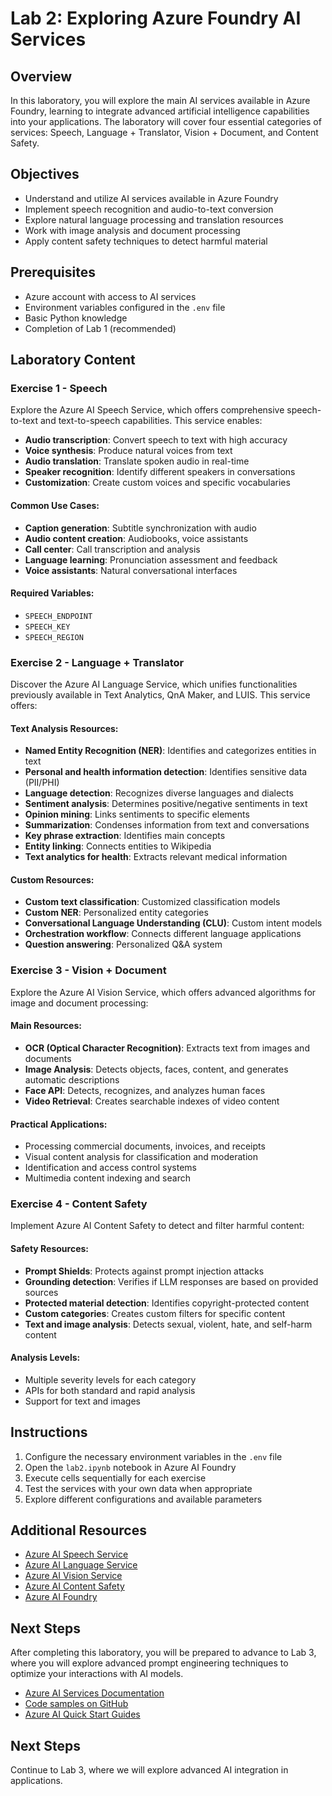 # Lab 2: Exploring Azure Foundry AI Services

## Overview

In this laboratory, you will explore the main AI services available in Azure Foundry, learning to integrate advanced artificial intelligence capabilities into your applications. The laboratory will cover four essential categories of services: Speech, Language + Translator, Vision + Document, and Content Safety.

## Objectives

- Understand and utilize AI services available in Azure Foundry
- Implement speech recognition and audio-to-text conversion
- Explore natural language processing and translation resources
- Work with image analysis and document processing
- Apply content safety techniques to detect harmful material

## Prerequisites

- Azure account with access to AI services
- Environment variables configured in the `.env` file
- Basic Python knowledge
- Completion of Lab 1 (recommended)

## Laboratory Content

### Exercise 1 - Speech

Explore the Azure AI Speech Service, which offers comprehensive speech-to-text and text-to-speech capabilities. This service enables:

- **Audio transcription**: Convert speech to text with high accuracy
- **Voice synthesis**: Produce natural voices from text
- **Audio translation**: Translate spoken audio in real-time
- **Speaker recognition**: Identify different speakers in conversations
- **Customization**: Create custom voices and specific vocabularies

#### Common Use Cases:
- **Caption generation**: Subtitle synchronization with audio
- **Audio content creation**: Audiobooks, voice assistants
- **Call center**: Call transcription and analysis
- **Language learning**: Pronunciation assessment and feedback
- **Voice assistants**: Natural conversational interfaces

#### Required Variables:
- `SPEECH_ENDPOINT`
- `SPEECH_KEY`
- `SPEECH_REGION`

### Exercise 2 - Language + Translator

Discover the Azure AI Language Service, which unifies functionalities previously available in Text Analytics, QnA Maker, and LUIS. This service offers:

#### Text Analysis Resources:
- **Named Entity Recognition (NER)**: Identifies and categorizes entities in text
- **Personal and health information detection**: Identifies sensitive data (PII/PHI)
- **Language detection**: Recognizes diverse languages and dialects
- **Sentiment analysis**: Determines positive/negative sentiments in text
- **Opinion mining**: Links sentiments to specific elements
- **Summarization**: Condenses information from text and conversations
- **Key phrase extraction**: Identifies main concepts
- **Entity linking**: Connects entities to Wikipedia
- **Text analytics for health**: Extracts relevant medical information

#### Custom Resources:
- **Custom text classification**: Customized classification models
- **Custom NER**: Personalized entity categories
- **Conversational Language Understanding (CLU)**: Custom intent models
- **Orchestration workflow**: Connects different language applications
- **Question answering**: Personalized Q&A system

### Exercise 3 - Vision + Document

Explore the Azure AI Vision Service, which offers advanced algorithms for image and document processing:

#### Main Resources:
- **OCR (Optical Character Recognition)**: Extracts text from images and documents
- **Image Analysis**: Detects objects, faces, content, and generates automatic descriptions
- **Face API**: Detects, recognizes, and analyzes human faces
- **Video Retrieval**: Creates searchable indexes of video content

#### Practical Applications:
- Processing commercial documents, invoices, and receipts
- Visual content analysis for classification and moderation
- Identification and access control systems
- Multimedia content indexing and search

### Exercise 4 - Content Safety

Implement Azure AI Content Safety to detect and filter harmful content:

#### Safety Resources:
- **Prompt Shields**: Protects against prompt injection attacks
- **Grounding detection**: Verifies if LLM responses are based on provided sources
- **Protected material detection**: Identifies copyright-protected content
- **Custom categories**: Creates custom filters for specific content
- **Text and image analysis**: Detects sexual, violent, hate, and self-harm content

#### Analysis Levels:
- Multiple severity levels for each category
- APIs for both standard and rapid analysis
- Support for text and images

## Instructions

1. Configure the necessary environment variables in the `.env` file
2. Open the `lab2.ipynb` notebook in Azure AI Foundry
3. Execute cells sequentially for each exercise
4. Test the services with your own data when appropriate
5. Explore different configurations and available parameters

## Additional Resources
- [Azure AI Speech Service](https://learn.microsoft.com/azure/ai-services/speech-service/)
- [Azure AI Language Service](https://learn.microsoft.com/azure/ai-services/language-service/)
- [Azure AI Vision Service](https://learn.microsoft.com/azure/ai-services/computer-vision/)
- [Azure AI Content Safety](https://learn.microsoft.com/azure/ai-services/content-safety/)
- [Azure AI Foundry](https://learn.microsoft.com/azure/ai-foundry/)

## Next Steps

After completing this laboratory, you will be prepared to advance to Lab 3, where you will explore advanced prompt engineering techniques to optimize your interactions with AI models.

- [Azure AI Services Documentation](https://docs.microsoft.com/en-us/azure/ai-services/)
- [Code samples on GitHub](https://github.com/Azure/azure-sdk-for-net/tree/main/sdk/ai-services)
- [Azure AI Quick Start Guides](https://docs.microsoft.com/en-us/azure/ai-services/quickstarts/)

## Next Steps

Continue to Lab 3, where we will explore advanced AI integration in applications.
